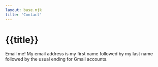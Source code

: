 ```yaml
---
layout: base.njk
title: 'Contact'
---
```


# {{title}}

Email me! My email address is my first name followed by my last name
followed by the usual ending for Gmail accounts.
